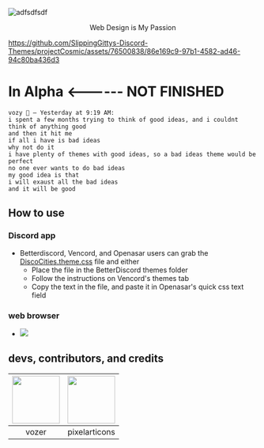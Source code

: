 ![adfsdfsdf](https://github.com/SlippingGittys-Discord-Themes/DiscoCities/assets/76500838/16e67d15-9789-4860-8d42-42e9dab7e7a5)
<p align="center">Web Design is My Passion</p>

https://github.com/SlippingGittys-Discord-Themes/projectCosmic/assets/76500838/86e169c9-97b1-4582-ad46-94c80ba436d3

# In Alpha <------ NOT FINISHED

```
vozy 💫 — Yesterday at 9:19 AM:
i spent a few months trying to think of good ideas, and i couldnt think of anything good
and then it hit me
if all i have is bad ideas
why not do it
i have plenty of themes with good ideas, so a bad ideas theme would be perfect
no one ever wants to do bad ideas
my good idea is that
i will exaust all the bad ideas
and it will be good
```

## How to use 
### Discord app

* Betterdiscord, Vencord, and Openasar users can grab the [DiscoCities.theme.css](https://raw.githubusercontent.com/SlippingGittys-Discord-Themes/DiscoCities/main/DiscoCities.theme.css) file and either
  * Place the file in the BetterDiscord themes folder
  * Follow the instructions on Vencord's themes tab
  * Copy the text in the file, and paste it in Openasar's quick css text field

 ### web browser 
  * [![](https://img.shields.io/badge/install%20with-stylus-006666?style=flat-square)](https://github.com/SlippingGittys-Discord-Themes/DiscoCities/raw/main/DiscoCities.user.css)

## devs, contributors, and credits
| <a href="https://github.com/SlippingGitty" target="_blank"> <img src="https://avatars.githubusercontent.com/u/76500838?s=460&u=109f1c2012f3e452251391807262ed098f45ec94&v=4" alt="" width="96px" height="96px"> </a> | <a href="https://pixelarticons.com/" target="_blank"> <img src="https://github.com/SlippingGittys-Discord-Themes/Notheme/assets/76500838/6c7f22fb-bf9a-4864-a1cd-8f6e0dde15d3" alt="" width="96px" height="96px"> </a> |
|:-:| :-:|
| vozer | pixelarticons | 


